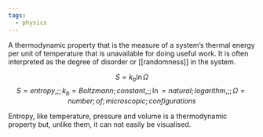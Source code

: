 ```yaml
---
tags:
  - physics
---
```

A thermodynamic property that is the measure of a system’s thermal energy per unit of temperature that is unavailable for doing useful work. It is often interpreted as the degree of disorder or [[randomness]] in the system.

$$S = k_b \ln\Omega$$ $$ S = entropy,;; k_b = Boltzmann;constant,;; \ln = natural;logarithm,;; \Omega = number;of;microscopic;configurations $$

Entropy, like temperature, pressure and volume is a thermodynamic property but, unlike them, it can not easily be visualised.
